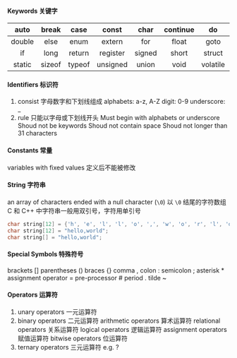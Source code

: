 #### Keywords 关键字 
|  auto  | break  |  case  |  const   |  char  | continue |    do    | default |
|:------:|:------:|:------:|:--------:|:------:|:--------:|:--------:|:-------:|
| double |  else  |  enum  |  extern  |  for   |  float   |   goto   |   int   |
|   if   |  long  | return | register | signed |  short   |  struct  | switch  |
| static | sizeof | typeof | unsigned | union  |   void   | volatile |  while  |

#### Identifiers 标识符
1. consist 字母数字和下划线组成
alphabets:    a-z, A-Z
digit:             0-9
underscore:  _
2. rule 只能以字母或下划线开头
Must begin with alphabets or underscore
Shoud not be keywords
Shoud not contain space
Shoud not longer than 31 characters

#### Constants 常量
variables with fixed values 定义后不能被修改

#### String 字符串
an array of characters ended with a null character (```\0```) 以 ```\0``` 结尾的字符数组
C 和 C++ 中字符串一般用双引号，字符用单引号
```C
char string[12] = {'h', 'e', 'l', 'l', 'o', ',', 'w', 'o', 'r', 'l', 'd', '\0'};
char string[12] = "hello,world";
char string[] = "hello,world";
```

#### Special Symbols 特殊符号
brackets []
parentheses ()
braces {}
comma ,
colon :
semicolon ;
asterisk *
assignment operator =
pre-processor #
period .
tilde ~

#### Operators 运算符
1. unary operators 一元运算符
2. binary operators 二元运算符
    arithmetic operators 算术运算符
    relational operators 关系运算符
    logical operators 逻辑运算符
    assignment operators 赋值运算符
    bitwise operators 位运算符
3. ternary operators 三元运算符 e.g. ?